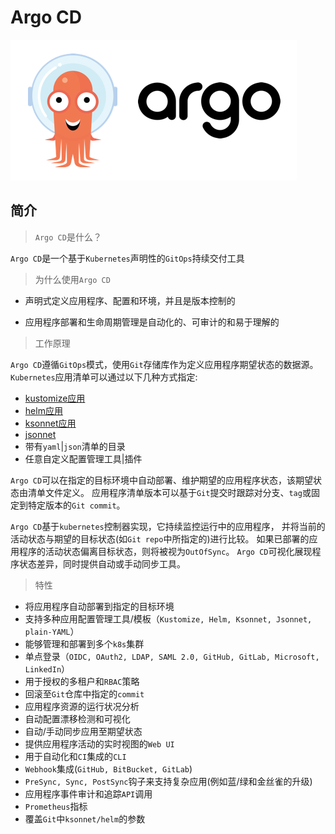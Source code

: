 # Argo CD

![](images/argo.png)

## 简介

> `Argo CD`是什么？

`Argo CD`是一个基于`Kubernetes`声明性的`GitOps`持续交付工具

> 为什么使用`Argo CD`

- 声明式定义应用程序、配置和环境，并且是版本控制的

- 应用程序部署和生命周期管理是自动化的、可审计的和易于理解的

> 工作原理

`Argo CD`遵循`GitOps`模式，使用`Git`存储库作为定义应用程序期望状态的数据源。
`Kubernetes`应用清单可以通过以下几种方式指定:

- [kustomize应用](https://kustomize.io/)
- [helm应用](https://helm.sh/)
- [ksonnet应用](https://ksonnet.io/)
- [jsonnet](https://jsonnet.org/)
- 带有`yaml`|`json`清单的目录
- 任意自定义配置管理工具|插件

`Argo CD`可以在指定的目标环境中自动部署、维护期望的应用程序状态，该期望状态由清单文件定义。
应用程序清单版本可以基于`Git`提交时跟踪对分支、`tag`或固定到特定版本的`Git commit`。  

`Argo CD`基于`kubernetes`控制器实现，它持续监控运行中的应用程序，
并将当前的活动状态与期望的目标状态(如`Git repo`中所指定的)进行比较。
如果已部署的应用程序的活动状态偏离目标状态，则将被视为`OutOfSync`。
`Argo CD`可视化展现程序状态差异，同时提供自动或手动同步工具。

> 特性

- 将应用程序自动部署到指定的目标环境
- 支持多种应用配置管理工具/模板（`Kustomize, Helm, Ksonnet, Jsonnet, plain-YAML`）
- 能够管理和部署到多个`k8s`集群
- 单点登录（`OIDC, OAuth2, LDAP, SAML 2.0, GitHub, GitLab, Microsoft, LinkedIn`）
- 用于授权的多租户和`RBAC`策略
- 回滚至`Git`仓库中指定的`commit`
- 应用程序资源的运行状况分析
- 自动配置漂移检测和可视化
- 自动/手动同步应用至期望状态
- 提供应用程序活动的实时视图的`Web UI`
- 用于自动化和`CI`集成的`CLI`
- `Webhook`集成(`GitHub, BitBucket, GitLab`)
- `PreSync, Sync, PostSync`钩子来支持复杂应用(例如蓝/绿和金丝雀的升级)
- 应用程序事件审计和追踪`API`调用
- `Prometheus`指标
- 覆盖`Git`中`ksonnet/helm`的参数
    


    

   


  



  

  





    

  




